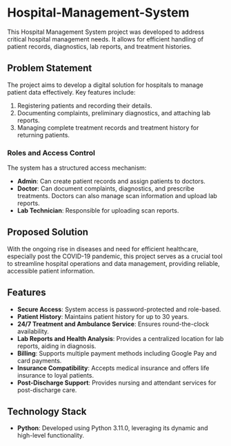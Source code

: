 # Hospital-Management-System
This Hospital Management System project was developed  to address critical hospital management needs. It allows for efficient handling of patient records, diagnostics, lab reports, and treatment histories.



## Problem Statement

The project aims to develop a digital solution for hospitals to manage patient data effectively. Key features include:

1. Registering patients and recording their details.
2. Documenting complaints, preliminary diagnostics, and attaching lab reports.
3. Managing complete treatment records and treatment history for returning patients.

### Roles and Access Control

The system has a structured access mechanism:
- **Admin**: Can create patient records and assign patients to doctors.
- **Doctor**: Can document complaints, diagnostics, and prescribe treatments. Doctors can also manage scan information and upload lab reports.
- **Lab Technician**: Responsible for uploading scan reports.

## Proposed Solution

With the ongoing rise in diseases and need for efficient healthcare, especially post the COVID-19 pandemic, this project serves as a crucial tool to streamline hospital operations and data management, providing reliable, accessible patient information.

## Features

- **Secure Access**: System access is password-protected and role-based.
- **Patient History**: Maintains patient history for up to 30 years.
- **24/7 Treatment and Ambulance Service**: Ensures round-the-clock availability.
- **Lab Reports and Health Analysis**: Provides a centralized location for lab reports, aiding in diagnosis.
- **Billing**: Supports multiple payment methods including Google Pay and card payments.
- **Insurance Compatibility**: Accepts medical insurance and offers life insurance to loyal patients.
- **Post-Discharge Support**: Provides nursing and attendant services for post-discharge care.

## Technology Stack

- **Python**: Developed using Python 3.11.0, leveraging its dynamic and high-level functionality.

